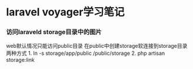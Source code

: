 # laravel  voyager学习笔记


### 访问laraveld storage目录中的图片
  web默认情况只能访问public目录
  在public中创建storage软连接到storage目录
  两种方式
    1. ln -s storage/app/public /public/storage
    2. php artisan storage:link